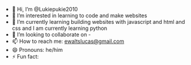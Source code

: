 - 👋 Hi, I’m @Lukiepukie2010
- 👀 I’m interested in learning to code and make websites
- 🌱 I’m currently learning building websites with javascript and html and css and I am currently learning python
- 💞️ I’m looking to collaborate on -
- 📫 How to reach me: ewaltslucas@gmail.com
- 😄 Pronouns: he/him 
- ⚡ Fun fact:

<!---
Lukiepukie2010/Lukiepukie2010 is a ✨ special ✨ repository because its `README.md` (this file) appears on your GitHub profile.
You can click the Preview link to take a look at your changes.
--->
